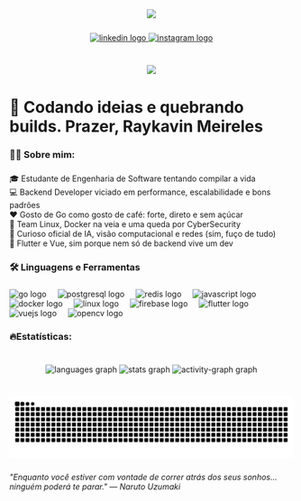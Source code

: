 <div align="center">
  <img height="200" src="https://lh3.googleusercontent.com/d/16JkE3HORW27uxMwvqs8DtFMCds3bv9gN"  />
</div>

###

<div align="center">
  <a href="https://www.linkedin.com/in/raykavin-dev" target="_blank">
    <img src="https://raw.githubusercontent.com/maurodesouza/profile-readme-generator/master/src/assets/icons/social/linkedin/default.svg" width="37" height="25" alt="linkedin logo"  />
  </a>
  <a href="https://www.instagram.com/raykavin.dev" target="_blank">
    <img src="https://raw.githubusercontent.com/maurodesouza/profile-readme-generator/master/src/assets/icons/social/instagram/default.svg" width="37" height="25" alt="instagram logo"  />
  </a>
</div>

###

<br clear="both">

<div align="center">
  <img src="https://visitor-badge.laobi.icu/badge?page_id=raykavin.raykavin&left_color=tomato"  />
</div>

###

<h1 align="left">👋 Codando ideias e quebrando builds. Prazer, Raykavin Meireles</h1>

###

<h3 align="left">👩‍💻  Sobre mim:</h3>

###

<p align="left">🎓 Estudante de Engenharia de Software tentando compilar a vida<br>💻 Backend Developer viciado em performance, escalabilidade e bons padrões<br>❤️ Gosto de Go como gosto de café: forte, direto e sem açúcar<br>🐧 Team Linux, Docker na veia e uma queda por CyberSecurity<br>🧠 Curioso oficial de IA, visão computacional e redes (sim, fuço de tudo)<br>📱 Flutter e Vue, sim porque nem só de backend vive um dev</p>

###

<h3 align="left">🛠 Linguagens e Ferramentas</h3>

###

<div align="left">
  <img src="https://cdn.jsdelivr.net/gh/devicons/devicon/icons/go/go-original.svg" height="40" alt="go logo"  />
  <img width="12" />
  <img src="https://cdn.jsdelivr.net/gh/devicons/devicon/icons/postgresql/postgresql-original.svg" height="40" alt="postgresql logo"  />
  <img width="12" />
  <img src="https://cdn.jsdelivr.net/gh/devicons/devicon/icons/redis/redis-original.svg" height="40" alt="redis logo"  />
  <img width="12" />
  <img src="https://cdn.jsdelivr.net/gh/devicons/devicon/icons/javascript/javascript-original.svg" height="40" alt="javascript logo"  />
  <img width="12" />
  <img src="https://cdn.jsdelivr.net/gh/devicons/devicon/icons/docker/docker-plain-wordmark.svg" height="40" alt="docker logo"  />
  <img width="12" />
  <img src="https://cdn.jsdelivr.net/gh/devicons/devicon/icons/linux/linux-original.svg" height="40" alt="linux logo"  />
  <img width="12" />
  <img src="https://cdn.jsdelivr.net/gh/devicons/devicon/icons/firebase/firebase-plain-wordmark.svg" height="40" alt="firebase logo"  />
  <img width="12" />
  <img src="https://cdn.jsdelivr.net/gh/devicons/devicon/icons/flutter/flutter-original.svg" height="40" alt="flutter logo"  />
  <img width="12" />
  <img src="https://cdn.jsdelivr.net/gh/devicons/devicon/icons/vuejs/vuejs-original.svg" height="40" alt="vuejs logo"  />
  <img width="12" />
  <img src="https://cdn.jsdelivr.net/gh/devicons/devicon/icons/opencv/opencv-original.svg" height="40" alt="opencv logo"  />
</div>

###

<h3 align="left">🔥Estatísticas:</h3>

###

<br clear="both">

<div align="center">
  <img src="https://github-readme-stats.vercel.app/api/top-langs?username=raykavin&locale=pt-br&hide_title=false&layout=compact&card_width=320&langs_count=5&theme=github_dark&hide_border=false&order=2" height="150" alt="languages graph"  />
  <img src="https://github-readme-stats.vercel.app/api?username=raykavin&hide_title=false&hide_rank=false&show_icons=true&include_all_commits=true&count_private=true&disable_animations=false&theme=github_dark&locale=pt-br&hide_border=false&order=1" height="150" alt="stats graph"  />
  <img src="https://github-readme-activity-graph.vercel.app/graph?username=raykavin&theme=github-dark" height="150" alt="activity-graph graph"  />
</div>

###

<h1 align="left"></h1>

###

<img src="https://raw.githubusercontent.com/raykavin/raykavin/output/snake.svg" alt="Snake animation" />

###

<h6 align="left">"Enquanto você estiver com vontade de correr atrás dos seus sonhos... ninguém poderá te parar." — Naruto Uzumaki</h6>

###
